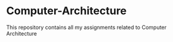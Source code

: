 # Computer-Architecture
This repository contains all my assignments related to Computer Architecture
